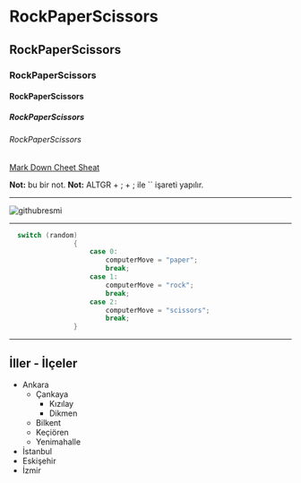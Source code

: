 # RockPaperScissors
## RockPaperScissors
### RockPaperScissors
#### RockPaperScissors
##### RockPaperScissors
###### RockPaperScissors
[Mark Down Cheet Sheat](https://enterprise.github.com/downloads/en/markdown-cheatsheet.pdf)

**Not:** bu bir not.
**Not:** ALTGR + ; + ; ile `` işareti yapılır.

----
![githubresmi](https://www.cenuta.com/blog/wp-content/uploads/2021/02/github-nedir-github-kullanimi-ve-basit-git-komutlari.png)

----

```cs
  switch (random)
                {
                    case 0:
                        computerMove = "paper";
                        break;
                    case 1:
                        computerMove = "rock";
                        break;
                    case 2:
                        computerMove = "scissors";
                        break;
                }
```
----

## İller - İlçeler
- Ankara
  - Çankaya
    - Kızılay
    - Dikmen
  - Bilkent
  - Keçiören
  - Yenimahalle
- İstanbul
- Eskişehir
- İzmir
